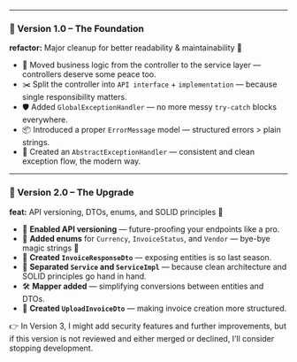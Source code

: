 
---

### 🧱 Version 1.0 – The Foundation

**refactor:** Major cleanup for better readability & maintainability 💅

* 🧼 Moved business logic from the controller to the service layer — controllers deserve some peace too.
* ✂️ Split the controller into `API interface` + `implementation` — because single responsibility matters.
* 🛡️ Added `GlobalExceptionHandler` — no more messy `try-catch` blocks everywhere.
* 📦 Introduced a proper `ErrorMessage` model — structured errors > plain strings.
* 🧠 Created an `AbstractExceptionHandler` — consistent and clean exception flow, the modern way.

---

### 🚀 Version 2.0 – The Upgrade

**feat:** API versioning, DTOs, enums, and SOLID principles 🧩

* 🧭 **Enabled API versioning** — future-proofing your endpoints like a pro.
* 🧾 **Added enums** for `Currency`, `InvoiceStatus`, and `Vendor` — bye-bye magic strings 👋
* 🪪 **Created `InvoiceResponseDto`** — exposing entities is so last season.
* 🧱 **Separated `Service` and `ServiceImpl`** — because clean architecture and SOLID principles go hand in hand.
* 🛠️ **Mapper added** — simplifying conversions between entities and DTOs.
* 📝 **Created `UploadInvoiceDto`** — making invoice creation more structured.

👉 In Version 3, I might add security features and further improvements, but if this version is not reviewed and either merged or declined, I’ll consider stopping development.
